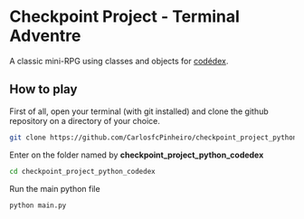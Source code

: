 # Checkpoint Project - Terminal Adventre
A classic mini-RPG using classes and objects for [codédex](https://www.codedex.io/).

## How to play
First of all, open your terminal (with git installed) and clone the github repository on a directory of your choice.
```bash
git clone https://github.com/CarlosfcPinheiro/checkpoint_project_python_codedex.git
```
Enter on the folder named by **checkpoint_project_python_codedex**
```bash
cd checkpoint_project_python_codedex
```
Run the main python file
```bash
python main.py
```